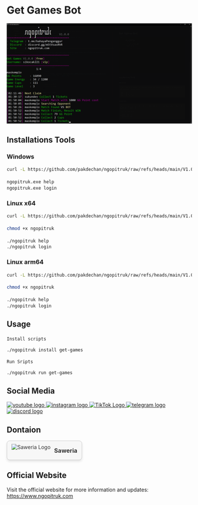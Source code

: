 # Get Games Bot

<img src="thumbnail.png" alt="thumbnail" />

## Installations Tools

### Windows

```bash
curl -L https://github.com/pakdechan/ngopitruk/raw/refs/heads/main/V1.0.0/ngopitruk-win-x64.exe > ngopitruk.exe

ngopitruk.exe help
ngopitruk.exe login
```

### Linux x64

```bash
curl -L https://github.com/pakdechan/ngopitruk/raw/refs/heads/main/V1.0.0/ngopitruk-linux-x64 > ngopitruk

chmod +x ngopitruk

./ngopitruk help
./ngopitruk login
```

### Linux arm64

```bash
curl -L https://github.com/pakdechan/ngopitruk/raw/refs/heads/main/V1.0.0/ngopitruk-linux-arm64 > ngopitruk

chmod +x ngopitruk

./ngopitruk help
./ngopitruk login
```

## Usage

`Install scripts`

```bash
./ngopitruk install get-games
```

`Run Sripts`

```bash
./ngopitruk run get-games
```

## Social Media

<div align="left">
  <a href="https://www.youtube.com/@pakdeKun32" target="_blank">
    <img src="https://img.shields.io/static/v1?message=Youtube&logo=youtube&label=&color=FF0000&logoColor=white&labelColor=&style=for-the-badge" height="35" alt="youtube logo"  />
  </a>
  <a href="https://www.instagram.com/pakdekun32" target="_blank">
    <img src="https://img.shields.io/static/v1?message=Instagram&logo=instagram&label=&color=E4405F&logoColor=white&labelColor=&style=for-the-badge" height="35" alt="instagram logo"  />
  </a>
  <a href="https://www.tiktok.com/@pakdekun" target="_blank">
    <img src="https://img.shields.io/static/v1?message=TikTok&logo=tiktok&label=&color=FE2C55&logoColor=white&labelColor=&style=for-the-badge" height="35" alt="TikTok Logo"  />
  </a>
  <a href="https://t.me/bahayaPenganggur" target="_blank">
    <img src="https://img.shields.io/static/v1?message=Telegram&logo=telegram&label=&color=2CA5E0&logoColor=white&labelColor=&style=for-the-badge" height="35" alt="telegram logo"  />
  </a>
  <a href="https://discord.gg/mStVsasRhR" target="_blank">
    <img src="https://img.shields.io/static/v1?message=Discord&logo=discord&label=&color=7289DA&logoColor=white&labelColor=&style=for-the-badge" height="35" alt="discord logo"  />
  </a>
</div>

## Dontaion

<div style="display: flex; align-items: center; gap: 10px; margin: 10px 0;">
  <a 
    href="https://saweria.co/PakdeKun" 
    target="_blank" 
    style="
      display: flex; 
      align-items: center; 
      text-decoration: none; 
      color: #333; 
      background: #f7f7f7; 
      border: 1px solid #ccc; 
      border-radius: 8px; 
      padding: 8px 12px; 
      box-shadow: 0 4px 6px rgba(0, 0, 0, 0.1); 
      transition: all 0.3s ease;
    "
  >
    <img 
      src="https://i.ibb.co.com/LgDWD86/01c81f8c-18c9-47d7-b7ad-c04058016626-225x225.png" 
      height="35" 
      alt="Saweria Logo" 
      style="margin-right: 10px;"
    />
    <span style="font-weight: bold; font-size: 16px;">Saweria</span>
  </a>
</div>

## Official Website

Visit the official website for more information and updates: https://www.ngopitruk.com
